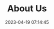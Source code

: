 ---
title: 'About Us'
date: 2023-04-19 07:14:45
heroHeading: 'About Us'
heroSubHeading: 'In 2020, we came together to bring big business capabilities to small and medium-sized businesses'
heroBackground: '/images/about-bg.jpg'
description: "We are a small business too! Let's work together to grow. Call 910-386-4560 for more information"
---
